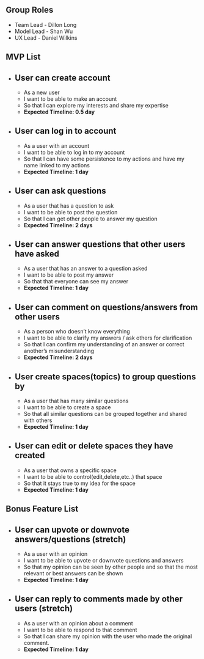 ## Group Roles
- Team Lead - Dillon Long
- Model Lead - Shan Wu
- UX Lead - Daniel Wilkins

## MVP List
- ## User can create account
  - As a new user
  - I want to be able to make an account
  - So that I can explore my interests and share my expertise
  - **Expected Timeline: 0.5 day**

- ## User can log in to account
  - As a user with an account
  - I want to be able to log in to my account
  - So that I can have some persistence to my actions and have my name linked to my actions
  - **Expected Timeline: 1 day**

- ## User can ask questions
  - As a user that has a question to ask
  - I want to be able to post the question
  - So that I can get other people to answer my question
  - **Expected Timeline: 2 days**

- ## User can answer questions that other users have asked
  - As a user that has an answer to a question asked
  - I want to be able to post my answer
  - So that that everyone can see my answer
  - **Expected Timeline: 1 day**

- ## User can comment on questions/answers from other users
  - As a person who doesn’t know everything
  - I want to be able to clarify my answers / ask others for clarification
  - So that I can confirm my understanding of an answer or correct another’s misunderstanding
  - **Expected Timeline: 2 days**

- ## User create spaces(topics) to group questions by
  - As a user that has many similar questions
  - I want to be able to create a space
  - So that all similar questions can be grouped together and shared with others
  - **Expected Timeline: 1 day**

- ## User can edit or delete spaces they have created
  - As a user that owns a specific space
  - I want to be able to control(edit,delete,etc..) that space
  - So that it stays true to my idea for the space
  - **Expected Timeline: 1 day**

## Bonus Feature List
- ## User can upvote or downvote answers/questions (stretch)
  - As a user with an opinion
  - I want to be able to upvote or downvote questions and answers
  - So that my opinion can be seen by other people and so that the most relevant or best answers can be shown
  - **Expected Timeline: 1 day**

- ## User can reply to comments made by other users (stretch)
  - As a user with an opinion about a comment
  - I want to be able to respond to that comment
  - So that I can share my opinion with the user who made the original comment.
  - **Expected Timeline: 1 day**
